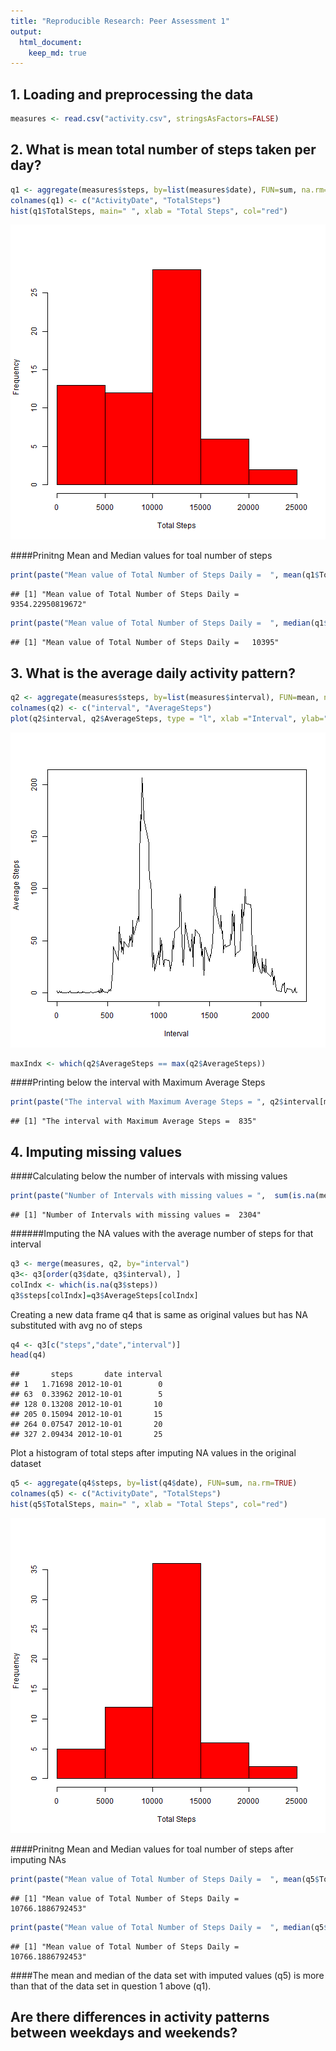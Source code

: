 ```yaml
---
title: "Reproducible Research: Peer Assessment 1"
output: 
  html_document:
    keep_md: true
---
```


## 1. Loading and preprocessing the data


```r
measures <- read.csv("activity.csv", stringsAsFactors=FALSE)
```

## 2. What is mean total number of steps taken per day?


```r
q1 <- aggregate(measures$steps, by=list(measures$date), FUN=sum, na.rm=TRUE)
colnames(q1) <- c("ActivityDate", "TotalSteps")
hist(q1$TotalSteps, main=" ", xlab = "Total Steps", col="red")
```

![plot of chunk unnamed-chunk-2](figure/unnamed-chunk-2.png) 

####Prinitng Mean and Median values for toal number of steps

```r
print(paste("Mean value of Total Number of Steps Daily =  ", mean(q1$TotalSteps)))
```

```
## [1] "Mean value of Total Number of Steps Daily =   9354.22950819672"
```

```r
print(paste("Mean value of Total Number of Steps Daily =  ", median(q1$TotalSteps)))
```

```
## [1] "Mean value of Total Number of Steps Daily =   10395"
```

## 3. What is the average daily activity pattern?

```r
q2 <- aggregate(measures$steps, by=list(measures$interval), FUN=mean, na.rm=TRUE)
colnames(q2) <- c("interval", "AverageSteps")
plot(q2$interval, q2$AverageSteps, type = "l", xlab ="Interval", ylab="Average Steps")
```

![plot of chunk unnamed-chunk-4](figure/unnamed-chunk-4.png) 

```r
maxIndx <- which(q2$AverageSteps == max(q2$AverageSteps))  
```

####Printing below the interval with Maximum Average Steps

```r
print(paste("The interval with Maximum Average Steps = ", q2$interval[maxIndx]))
```

```
## [1] "The interval with Maximum Average Steps =  835"
```


## 4. Imputing missing values   

####Calculating below the number of intervals with missing values 

```r
print(paste("Number of Intervals with missing values = ",  sum(is.na(measures$steps))))
```

```
## [1] "Number of Intervals with missing values =  2304"
```

######Imputing the NA values with the average number of steps for that interval

```r
q3 <- merge(measures, q2, by="interval")
q3<- q3[order(q3$date, q3$interval), ]
colIndx <- which(is.na(q3$steps))
q3$steps[colIndx]=q3$AverageSteps[colIndx]
```
Creating a new data frame q4 that is same as original values but has NA substituted with avg no of steps

```r
q4 <- q3[c("steps","date","interval")]
head(q4)
```

```
##       steps       date interval
## 1   1.71698 2012-10-01        0
## 63  0.33962 2012-10-01        5
## 128 0.13208 2012-10-01       10
## 205 0.15094 2012-10-01       15
## 264 0.07547 2012-10-01       20
## 327 2.09434 2012-10-01       25
```
Plot a histogram of total steps after imputing NA values in the original dataset

```r
q5 <- aggregate(q4$steps, by=list(q4$date), FUN=sum, na.rm=TRUE)
colnames(q5) <- c("ActivityDate", "TotalSteps")
hist(q5$TotalSteps, main=" ", xlab = "Total Steps", col="red")
```

![plot of chunk unnamed-chunk-9](figure/unnamed-chunk-9.png) 

####Prinitng Mean and Median values for toal number of steps after imputing NAs

```r
print(paste("Mean value of Total Number of Steps Daily =  ", mean(q5$TotalSteps)))
```

```
## [1] "Mean value of Total Number of Steps Daily =   10766.1886792453"
```

```r
print(paste("Mean value of Total Number of Steps Daily =  ", median(q5$TotalSteps)))  
```

```
## [1] "Mean value of Total Number of Steps Daily =   10766.1886792453"
```

####The mean and median of the data set with imputed values (q5) is more than that of the data set in question 1 above (q1).  



## Are there differences in activity patterns between weekdays and weekends?
